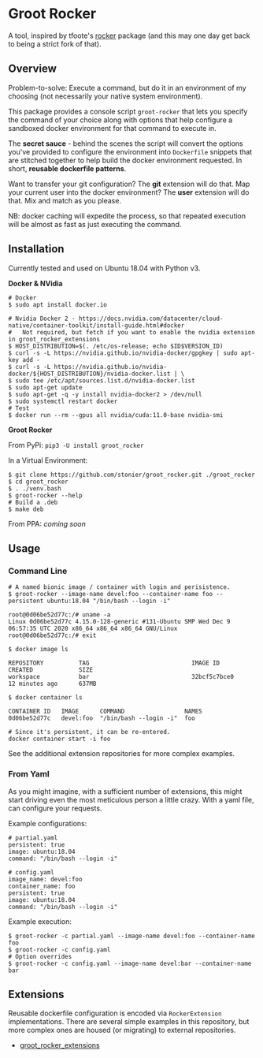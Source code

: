 # Groot Rocker

A tool, inspired by tfoote's [rocker](https://github.com/osrf/rocker) package (and this may one day get back to being a strict fork of that).

## Overview

Problem-to-solve: Execute a command, but do it in an environment of my choosing (not necessarily your native system environment).

This package provides a console script `groot-rocker` that lets you specify the command of your choice along with options that help configure a sandboxed docker environment for that command to execute in. 

The **secret sauce** - behind the scenes the script will convert the options you've provided to configure the environment into `Dockerfile` snippets that are stitched together to help build the docker environment requested. In short, **reusable dockerfile patterns**. 

Want to transfer your git configuration? The **git** extension will do that. Map your current user into the docker environment? The **user** extension will do that. Mix and match as you please.

NB: docker caching will expedite the process, so that repeated execution will be almost as fast as just executing the command.

## Installation

Currently tested and used on Ubuntu 18.04 with Python v3.

**Docker & NVidia**

```
# Docker
$ sudo apt install docker.io

# Nvidia Docker 2 - https://docs.nvidia.com/datacenter/cloud-native/container-toolkit/install-guide.html#docker
#   Not required, but fetch if you want to enable the nvidia extension in groot_rocker_extensions
$ HOST_DISTRIBUTION=$(. /etc/os-release; echo $ID$VERSION_ID)
$ curl -s -L https://nvidia.github.io/nvidia-docker/gpgkey | sudo apt-key add -
$ curl -s -L https://nvidia.github.io/nvidia-docker/${HOST_DISTRIBUTION}/nvidia-docker.list | \
$ sudo tee /etc/apt/sources.list.d/nvidia-docker.list
$ sudo apt-get update
$ sudo apt-get -q -y install nvidia-docker2 > /dev/null
$ sudo systemctl restart docker
# Test
$ docker run --rm --gpus all nvidia/cuda:11.0-base nvidia-smi
```
**Groot Rocker**

From PyPi: `pip3 -U install groot_rocker`

In a Virtual Environment:
```
$ git clone https://github.com/stonier/groot_rocker.git ./groot_rocker
$ cd groot_rocker
$ . ./venv.bash
$ groot-rocker --help
# Build a .deb
$ make deb
```

From PPA: *coming soon*

## Usage

### Command Line

```
# A named bionic image / container with login and perisistence.
$ groot-rocker --image-name devel:foo --container-name foo --persistent ubuntu:18.04 "/bin/bash --login -i"

root@0d06be52d77c:/# uname -a
Linux 0d06be52d77c 4.15.0-128-generic #131-Ubuntu SMP Wed Dec 9 06:57:35 UTC 2020 x86_64 x86_64 x86_64 GNU/Linux
root@0d06be52d77c:/# exit

$ docker image ls

REPOSITORY          TAG                             IMAGE ID            CREATED             SIZE
workspace           bar                             32bcf5c7bce0        12 minutes ago      637MB

$ docker container ls

CONTAINER ID   IMAGE      COMMAND                 NAMES
0d06be52d77c   devel:foo  "/bin/bash --login -i"  foo

# Since it's persistent, it can be re-entered.
docker container start -i foo
```

See the additional extension repositories for more complex examples.

### From Yaml

As you might imagine, with a sufficient number of extensions, this might start driving even the most
meticulous person a little crazy. With a yaml file, can configure your requests.

Example configurations:

```
# partial.yaml
persistent: true
image: ubuntu:18.04
command: "/bin/bash --login -i"

# config.yaml
image_name: devel:foo
container_name: foo
persistent: true
image: ubuntu:18.04
command: "/bin/bash --login -i"
```
Example execution:

```
$ groot-rocker -c partial.yaml --image-name devel:foo --container-name foo
$ groot-rocker -c config.yaml
# Option overrides
$ groot-rocker -c config.yaml --image-name devel:bar --container-name bar
```

## Extensions

Reusable dockerfile configuration is encoded via `RockerExtension` implementations. There are several simple examples in this repository, but more complex ones are housed (or migrating) to external repositories.

* [groot_rocker_extensions](https://github.com/stonier/groot_rocker_extensions/blob/devel/README.md)

